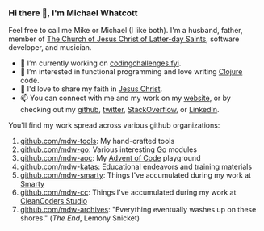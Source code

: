 <!--
**mdwhatcott/mdwhatcott** is a ✨ _special_ ✨ repository because its `README.md` (this file) appears on your GitHub profile.
-->

### Hi there 👋, I'm Michael Whatcott

Feel free to call me Mike or Michael (I like both). I'm a husband, father, member of [The Church of Jesus Christ of Latter-day Saints](http://ChurchofJesusChrist.org), software developer, and musician.

- 🔭 I’m currently working on [codingchallenges.fyi](https://codingchallenges.fyi/).
- 🌱 I’m interested in functional programming and love writing [Clojure](https://clojure.org/) code.
- 💬 I'd love to share my faith in [Jesus Christ](https://michaelwhatcott.com/topics/#jesus-christ).
- 📫 You can connect with me and my work on my [website](https://michaelwhatcott.com), or by checking out my [github](https://github.com/mdwhatcott), [twitter](https://twitter.com/mdwhatcott), [StackOverflow](http://stackoverflow.com/users/605022/mdwhatcott), or [LinkedIn](https://www.linkedin.com/in/mikewhatcott).

You'll find my work spread across various github organizations:

1. [github.com/mdw-tools](https://github.com/mdw-tools): My hand-crafted tools
1. [github.com/mdw-go](https://github.com/mdw-go): Various interesting [Go](https://go.dev) modules
1. [github.com/mdw-aoc](https://github.com/mdw-aoc): My [Advent of Code](https://adventofcode.com) playground
1. [github.com/mdw-katas](https://github.com/mdw-katas): Educational endeavors and training materials
1. [github.com/mdw-smarty](https://github.com/mdw-smarty): Things I've accumulated during my work at [Smarty](https://www.smarty.com)
1. [github.com/mdw-cc](https://github.com/mdw-cc): Things I've accumulated during my work at [CleanCoders Studio](https://cleancoders.com/studio)
1. [github.com/mdw-archives](https://github.com/mdw-archives): "Everything eventually washes up on these shores." (_The End_, Lemony Snicket)
